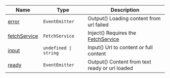 <section id="main" data-note="AUTO-GENERATED CONTENT, DO NOT EDIT DIRECTLY!">

| Name                                                                                                           | Type                                   | Description                                                                        |
| -------------------------------------------------------------------------------------------------------------- | -------------------------------------- | ---------------------------------------------------------------------------------- |
| [error](https://nguix-starter.lamnhan.com/content/reference/classes/contentcomponent.html#error)               | <code>EventEmitter<any></code>         | Output() Loading content from url failed                                           |
| [fetchService](https://nguix-starter.lamnhan.com/content/reference/classes/contentcomponent.html#fetchservice) | <code>FetchService</code>              | Inject() Requires the [FetchService](https://ngx-useful.lamnhan.com/service/fetch) |
| [input](https://nguix-starter.lamnhan.com/content/reference/classes/contentcomponent.html#input)               | <code>undefined \| string</code>       | Input() Url to content or full content                                             |
| [ready](https://nguix-starter.lamnhan.com/content/reference/classes/contentcomponent.html#ready)               | <code>EventEmitter<HTMLElement></code> | Output() Content from text ready or url loaded                                     |

</section>
